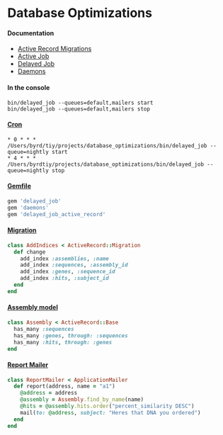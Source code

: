 # Database Optimizations

#### Documentation
- [Active Record Migrations](http://edgeguides.rubyonrails.org/active_record_migrations.html)
- [Active Job](http://edgeguides.rubyonrails.org/active_job_basics.html)
- [Delayed Job](https://github.com/collectiveidea/delayed_job)
- [Daemons](https://github.com/thuehlinger/daemons)

#### In the console
```
bin/delayed_job --queues=default,mailers start
bin/delayed_job --queues=default,mailers stop
```

#### [Cron][1]
```
* 0 * * * /Users/byrd/tiy/projects/database_optimizations/bin/delayed_job --queue=nightly start
* 4 * * * /Users/byrdtiy/projects/database_optimizations/bin/delayed_job --queue=nightly stop
```

#### [Gemfile][2]
```rb
gem 'delayed_job'
gem 'daemons'
gem 'delayed_job_active_record'
```

#### [Migration][3]
```rb
class AddIndices < ActiveRecord::Migration
  def change
    add_index :assemblies, :name
    add_index :sequences, :assembly_id
    add_index :genes, :sequence_id
    add_index :hits, :subject_id
  end
end
```

#### [Assembly model][4]
```rb
class Assembly < ActiveRecord::Base
  has_many :sequences
  has_many :genes, through: :sequences
  has_many :hits, through: :genes
end
```

#### [Report Mailer][5]
```rb
class ReportMailer < ApplicationMailer
  def report(address, name = "a1")
    @address = address
    @assembly = Assembly.find_by_name(name)
    @hits = @assembly.hits.order("percent_similarity DESC")
    mail(to: @address, subject: "Heres that DNA you ordered")
  end
end
```
[1]: http://www.unixgeeks.org/security/newbie/unix/cron-1.html
[2]: https://github.com/michaelbyrd/database-optimization/blob/master/Gemfile
[3]: https://github.com/michaelbyrd/database-optimization/blob/master/db/migrate/20150309181117_add_indices.rb
[4]: https://github.com/michaelbyrd/database-optimization/blob/master/app/models/assembly.rb
[5]: https://github.com/michaelbyrd/database-optimization/blob/master/app/mailers/report_mailer.rb
